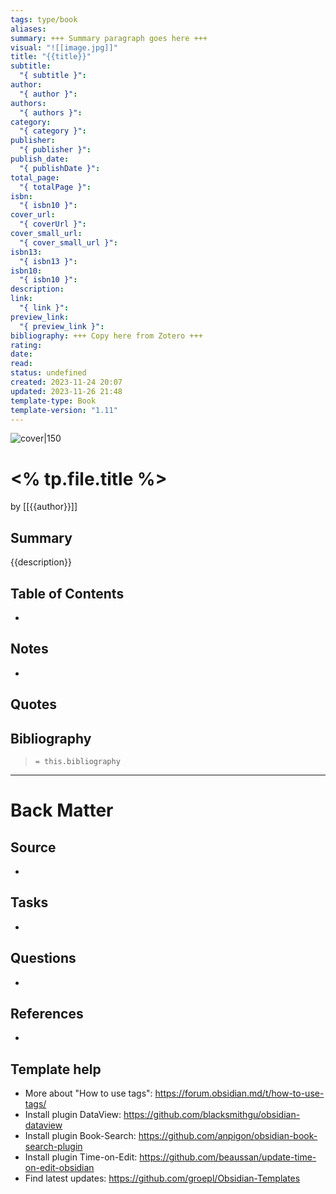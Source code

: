 ```yaml
---
tags: type/book
aliases: 
summary: +++ Summary paragraph goes here +++
visual: "![[image.jpg]]"
title: "{{title}}"
subtitle:
  "{ subtitle }": 
author:
  "{ author }": 
authors:
  "{ authors }": 
category:
  "{ category }": 
publisher:
  "{ publisher }": 
publish_date:
  "{ publishDate }": 
total_page:
  "{ totalPage }": 
isbn:
  "{ isbn10 }": 
cover_url:
  "{ coverUrl }": 
cover_small_url:
  "{ cover_small_url }": 
isbn13:
  "{ isbn13 }": 
isbn10:
  "{ isbn10 }": 
description: 
link:
  "{ link }": 
preview_link:
  "{ preview_link }": 
bibliography: +++ Copy here from Zotero +++
rating: 
date: 
read: 
status: undefined
created: 2023-11-24 20:07
updated: 2023-11-26 21:48
template-type: Book
template-version: "1.11"
---
```

<!-- 
rating: ⭐️⭐️⭐️    // 1 to 3 stars
date: 2023             // when started reading
read: 2023             // when finished reading
status: undefined, backlog, to read, reading, completed, stopped
-->

![cover|150]({{coverUrl}})

# <% tp.file.title %>

by [[{{author}}]]

## Summary
<!-- No more than a couple paragraphs summarizing this BOOK -->

{{description}}

## Table of Contents
<!--Link to table of contents (TOC) -->
- 

## Notes
<!-- The main content of my thoughts really -->
- 


## Quotes
<!-- Notable quotes with reference to their page or location -->

## Bibliography

> `= this.bibliography`

---
# Back Matter

## Source
<!-- Always keep a link to the source- --> 
-  

## Tasks
<!-- What remains to be done with this note? --> 
- 

## Questions
<!-- What remains for you to consider? -->
- 

## References
<!-- Links to pages not referenced in the content -->
- 

## Template help
- More about "How to use tags": https://forum.obsidian.md/t/how-to-use-tags/
- Install plugin DataView: https://github.com/blacksmithgu/obsidian-dataview
- Install plugin Book-Search: https://github.com/anpigon/obsidian-book-search-plugin
- Install plugin Time-on-Edit: https://github.com/beaussan/update-time-on-edit-obsidian
- Find latest updates: https://github.com/groepl/Obsidian-Templates
